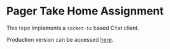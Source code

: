 # Pager Take Home Assignment

This repo implements a `socket-io` based Chat client.

Production version can be accessed [here](https://lucas-chat-pager.web.app).
